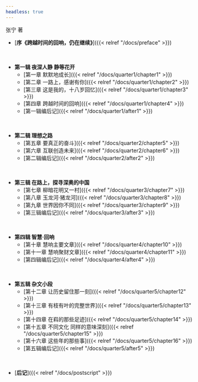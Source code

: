 ```yaml
---
headless: true
---
```

张宁 著

- [**序《跨越时间的回响，仍在继续》**]({{< relref "/docs/preface" >}})
<br />

- **第一辑 夜深人静 静等花开**
  - [第一章 默默地成长]({{< relref "/docs/quarter1/chapter1" >}})
  - [第二章 一路上，感谢有你]({{< relref "/docs/quarter1/chapter2" >}})
  - [第三章 这是我的，十八岁回忆]({{< relref "/docs/quarter1/chapter3" >}})
  - [第四章 跨越时间的回响]({{< relref "/docs/quarter1/chapter4" >}})
  - [第一辑编后记]({{< relref "/docs/quarter1/after1" >}})
<br />

- **第二辑 理想之路**
  - [第五章 要真正的奋斗]({{< relref "/docs/quarter2/chapter5" >}})
  - [第六章 互联创造未来]({{< relref "/docs/quarter2/chapter6" >}})
  - [第二辑编后记]({{< relref "/docs/quarter2/after2" >}})
<br />

- **第三辑 在路上，探寻深奥的中国**
  - [第七章 柳暗花明又一村]({{< relref "/docs/quarter3/chapter7" >}})
  - [第八章 玉龙河·猪龙河]({{< relref "/docs/quarter3/chapter8" >}})
  - [第九章 世界因你不同]({{< relref "/docs/quarter3/chapter9" >}})
  - [第三辑编后记]({{< relref "/docs/quarter3/after3" >}})
<br />

- **第四辑 智慧·回响**
  - [第十章 慧响主要文章]({{< relref "/docs/quarter4/chapter10" >}})
  - [第十一章 慧响聚财文章]({{< relref "/docs/quarter4/chapter11" >}})
  - [第四辑编后记]({{< relref "/docs/quarter4/after4" >}})
<br />

- **第五辑 杂文小段**
  - [第十二章 让历史留住那一刻]({{< relref "/docs/quarter5/chapter12" >}})
  - [第十三章 有枝有叶的完整世界]({{< relref "/docs/quarter5/chapter13" >}})
  - [第十四章 在嵙的那些足迹]({{< relref "/docs/quarter5/chapter14" >}})
  - [第十五章 不同文化 同样的意味深刻]({{< relref "/docs/quarter5/chapter15" >}})
  - [第十六章 这些年的那些事]({{< relref "/docs/quarter5/chapter16" >}})
  - [第五辑编后记]({{< relref "/docs/quarter5/after5" >}})
<br />

- [**后记**]({{< relref "/docs/postscript" >}})
<br />